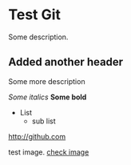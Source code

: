 # Test Git 

Some description.

## Added another header 

Some more description 

*Some italics*
**Some bold**

* List
    * sub list 

http://github.com

test image.
[check image](/images/Brain-on-stories-1.jpg)

